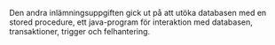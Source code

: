Den andra inlämningsuppgiften gick ut på att utöka databasen med en stored procedure, ett java-program för interaktion med databasen, transaktioner, trigger och felhantering.